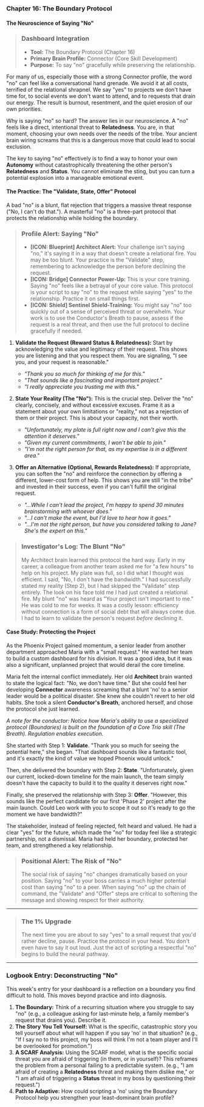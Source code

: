### **Chapter 16: The Boundary Protocol**
#### The Neuroscience of Saying "No"

> ### **Dashboard Integration**
>
> *   **Tool:** The Boundary Protocol (Chapter 16)
> *   **Primary Brain Profile:** Connector (Core Skill Development)
> *   **Purpose:** To say "no" gracefully while preserving the relationship.

For many of us, especially those with a strong Connector profile, the word "no" can feel like a conversational hand grenade. We avoid it at all costs, terrified of the relational shrapnel. We say "yes" to projects we don't have time for, to social events we don't want to attend, and to requests that drain our energy. The result is burnout, resentment, and the quiet erosion of our own priorities.

Why is saying "no" so hard? The answer lies in our neuroscience. A "no" feels like a direct, intentional threat to **Relatedness**. You are, in that moment, choosing your own needs over the needs of the tribe. Your ancient brain wiring screams that this is a dangerous move that could lead to social exclusion.

The key to saying "no" effectively is to find a way to honor your own **Autonomy** without catastrophically threatening the other person's **Relatedness** and **Status**. You cannot eliminate the sting, but you can turn a potential explosion into a manageable emotional event.

#### **The Practice: The "Validate, State, Offer" Protocol**

A bad "no" is a blunt, flat rejection that triggers a massive threat response ("No, I can't do that."). A masterful "no" is a three-part protocol that protects the relationship while holding the boundary.

> ### **Profile Alert: Saying "No"**
>
> *   **[ICON: Blueprint] Architect Alert:** Your challenge isn't saying "no," it's saying it in a way that doesn't create a relational fire. You may be too blunt. Your practice is the "Validate" step, remembering to acknowledge the person before declining the request.
> *   **[ICON: Bridge] Connector Power-Up:** This is your core training. Saying "no" feels like a betrayal of your core value. This protocol is your script to say "no" to the request while saying "yes" to the relationship. Practice it on small things first.
> *   **[ICON: Shield] Sentinel Shield-Training:** You might say "no" too quickly out of a sense of perceived threat or overwhelm. Your work is to use the Conductor's Breath to pause, assess if the request is a real threat, and then use the full protocol to decline gracefully if needed.

1.  **Validate the Request (Reward Status & Relatedness):** Start by acknowledging the value and legitimacy of their request. This shows you are listening and that you respect them. You are signaling, "I see you, and your request is reasonable."
    *   *"Thank you so much for thinking of me for this."*
    *   *"That sounds like a fascinating and important project."*
    *   *"I really appreciate you trusting me with this."*

2.  **State Your Reality (The "No"):** This is the crucial step. Deliver the "no" clearly, concisely, and without excessive excuses. Frame it as a statement about your own limitations or "reality," not as a rejection of them or their project. This is about your capacity, not their worth.
    *   *"Unfortunately, my plate is full right now and I can't give this the attention it deserves."*
    *   *"Given my current commitments, I won't be able to join."*
    *   *"I'm not the right person for that, as my expertise is in a different area."*

3.  **Offer an Alternative (Optional, Rewards Relatedness):** If appropriate, you can soften the "no" and reinforce the connection by offering a different, lower-cost form of help. This shows you are still "in the tribe" and invested in their success, even if you can't fulfill the original request.
    *   *"...While I can't lead the project, I'm happy to spend 30 minutes brainstorming with whoever does."*
    *   *"...I can't make the event, but I'd love to hear how it goes."*
    *   *"...I'm not the right person, but have you considered talking to Jane? She's the expert on this."*

> ### **Investigator's Log: The Blunt "No"**
>
> My Architect brain learned this protocol the hard way. Early in my career, a colleague from another team asked me for "a few hours" to help on his project. My plate was full, so I did what I thought was efficient. I said, "No, I don't have the bandwidth." I had successfully stated my reality (Step 2), but I had skipped the "Validate" step entirely. The look on his face told me I had just created a relational fire. My blunt "no" was heard as "Your project isn't important to me." He was cold to me for weeks. It was a costly lesson: efficiency without connection is a form of social debt that will always come due. I had to learn to validate the person's request *before* declining it.

#### **Case Study: Protecting the Project**

As the Phoenix Project gained momentum, a senior leader from another department approached Maria with a "small request." He wanted her team to build a custom dashboard for his division. It was a good idea, but it was also a significant, unplanned project that would derail the core timeline.

Maria felt the internal conflict immediately. Her old **Architect** brain wanted to state the logical fact: "No, we don't have time." But she could feel her developing **Connector** awareness screaming that a blunt 'no' to a senior leader would be a political disaster. She knew she couldn't revert to her old habits. She took a silent **Conductor's Breath**, anchored herself, and chose the protocol she just learned.

*A note for the conductor: Notice how Maria's ability to use a specialized protocol (Boundaries) is built on the foundation of a Core Trio skill (The Breath). Regulation enables execution.*

She started with Step 1: **Validate**. "Thank you so much for seeing the potential here," she began. "That dashboard sounds like a fantastic tool, and it's exactly the kind of value we hoped Phoenix would unlock."

Then, she delivered the boundary with Step 2: **State**. "Unfortunately, given our current, locked-down timeline for the main launch, the team simply doesn't have the capacity to build it to the quality it deserves right now."

Finally, she preserved the relationship with Step 3: **Offer**. "However, this sounds like the perfect candidate for our first 'Phase 2' project after the main launch. Could Leo work with you to scope it out so it's ready to go the moment we have bandwidth?"

The stakeholder, instead of feeling rejected, felt heard and valued. He had a clear "yes" for the future, which made the "no" for today feel like a strategic partnership, not a dismissal. Maria had held her boundary, protected her team, and strengthened a key relationship.

> ### **Positional Alert: The Risk of "No"**
>
> The social risk of saying "no" changes dramatically based on your position. Saying "no" to your boss carries a much higher potential cost than saying "no" to a peer. When saying "no" up the chain of command, the "Validate" and "Offer" steps are critical to softening the message and showing respect for their authority.

---
> ### **The 1% Upgrade**
>
> The next time you are about to say "yes" to a small request that you'd rather decline, pause. Practice the protocol in your head. You don't even have to say it out loud. Just the act of scripting a respectful "no" begins to build the neural pathway.

---
### **Logbook Entry: Deconstructing "No"**

This week's entry for your dashboard is a reflection on a boundary you find difficult to hold. This moves beyond practice and into diagnosis.

1.  **The Boundary:** Think of a recurring situation where you struggle to say "no" (e.g., a colleague asking for last-minute help, a family member's request that drains you). Describe it.
2.  **The Story You Tell Yourself:** What is the specific, catastrophic story you tell yourself about what will happen if you say 'no' in that situation? (e.g., "If I say no to this project, my boss will think I'm not a team player and I'll be overlooked for promotion.")
3.  **A SCARF Analysis:** Using the SCARF model, what is the specific social threat you are afraid of triggering (in them, or in yourself)? This reframes the problem from a personal failing to a predictable system. (e.g., "I am afraid of creating a **Relatedness** threat and making them dislike me," or "I am afraid of triggering a **Status** threat in my boss by questioning their request.")
4.  **Path to Adaptive:** How could scripting a 'no' using the Boundary Protocol help you strengthen your least-dominant brain profile?
      